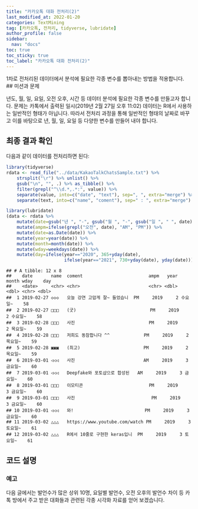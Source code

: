 ```yaml
---
title: "카카오톡 대화 전처리(2)"
last_modified_at: 2022-01-20
categories: TextMining
tag: [카카오톡, 전처리, tidyverse, lubridate]
author_profile: false
sidebar:
  nav: "docs"
toc: true
toc_sticky: true
toc_label: "카카오톡 대화 전처리(2)"
---
```

<div class="notice--success">
1차로 전처리된 데이터에서 분석에 필요한 각종 변수를 뽑아내는 방법을 적용합니다.
</div>
## 미션과 문제

년도, 월, 일, 요일, 오전 오후, 시간 등 데이터 분석에 필요한 각종 변수를 만들고자 합니다. 문제는 카톡에서 출력된 일시(2019년 2월 27일 오후 11:02) 데이터는 R에서 사용하는 일반적인 형태가 아닙니다. 따라서 전처리 과정을 통해 일반적인 형태의 날짜로 바꾸고 이를 바탕으로 년, 월, 일, 요일 등 다양한 변수를 만들어 내야 합니다.


## 최종 결과 확인

다음과 같이 데이터를 전처리하면 된다:

``` r
library(tidyverse)
rdata <- read_file("../data/KakaoTalkChatsSample.txt") %>%                # txt 파일 읽어오기
    strsplit("\r") %>% unlist() %>%                                       # 같은 사람의 글은 한 줄로
    gsub("\n", "", .) %>% as_tibble() %>%                                 # 줄바꿈 없애기
    filter(grepl("^\\d.*,.*:", value)) %>%                                # 숫자시작 , : 있는 것만
    separate(value, into=c("date", "text"), sep=", ", extra="merge") %>%  # 날짜와 글 분리
    separate(text, into=c("name", "coment"), sep=" : ", extra="merge")    # 이름과 글 내용 분리

library(lubridate)
(data <- rdata %>% 
    mutate(date=gsub("년 ", "-", gsub("월 ", "-", gsub("일 ", " ", date)))) %>%  # 년월일 대체 및 삭제
    mutate(ampm=ifelse(grepl("오전", date), "AM", "PM")) %>%                     # 오전 오후 변수 만들기
    mutate(date=as.Date(date)) %>%                                               # 날짜 형태로 만들기
    mutate(year=year(date)) %>%                                                  # 년도 변수 만들기
    mutate(month=month(date)) %>%                                                # 달 변수 만들기
    mutate(wday=weekdays(date)) %>%                                              # 요일 변수 만들기
    mutate(day=ifelse(year=="2020", 365+yday(date), 
                      ifelse(year=="2021", 730+yday(date), yday(date)))))        # 연속된 날 수
```

    ## # A tibble: 12 x 8
    ##    date       name  coment                         ampm   year month wday    day
    ##    <date>     <chr> <chr>                          <chr> <dbl> <dbl> <chr> <dbl>
    ##  1 2019-02-27 ◇◇◇   오늘 강연 고맙게 잘~ 들었습니  PM     2019     2 수요일~    58
    ##  2 2019-02-27 □□□   (굿)                            PM     2019     2 수요일~    58
    ##  3 2019-02-28 □□□   사진                            PM     2019     2 목요일~    59
    ##  4 2019-02-28 □□□   저희도 동참합니다 ^^             PM     2019     2 목요일~    59
    ##  5 2019-02-28 ▣▣▣   (최고)                        PM     2019     2 목요일~    59
    ##  6 2019-03-01 ◁◁◁   사진                          AM     2019     3 금요일~    60
    ##  7 2019-03-01 ◁◁◁   Deepfake와 포토샵으로 합성된   AM     2019     3 금요일~    60
    ##  8 2019-03-01 □□□   이모티콘                         PM     2019     3 금요일~    60
    ##  9 2019-03-01 □□□   사진                             PM     2019     3 금요일~    60
    ## 10 2019-03-01 ◁◁◁   와!                           PM     2019     3 금요일~    60
    ## 11 2019-03-02 △△△   https://www.youtube.com/watch PM     2019     3 토요일~    61
    ## 12 2019-03-02 △△△   R에서 10줄로 구현한 keras입니  PM     2019     3 토요일~    61

## 코드 설명

### 예고

다음 글에서는 발언수가 많은 상위 10명, 요일별 발언수, 오전 오후의 발언수
차이 등 카톡 방에서 주고 받은 대화들과 관련된 각종 시각화 자료를 얻어
보겠습니다.
